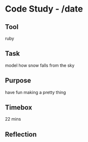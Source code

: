 # Code Study - /date

## Tool

ruby

## Task

model how snow falls from the sky

## Purpose

have fun making a pretty thing

## Timebox

22 mins

## Reflection
